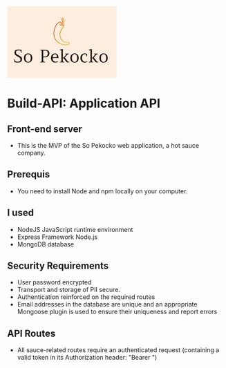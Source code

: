 ![So Pekocko Logo](./images/Pekocko.png)

# Build-API: Application API

## Front-end server

- This is the MVP of the So Pekocko web application, a hot sauce company.

## Prerequis

- You need to install Node and npm locally on your computer.

## I used

- NodeJS JavaScript runtime environment
- Express Framework Node.js
- MongoDB database

## Security Requirements

- User password encrypted
- Transport and storage of PII secure.
- Authentication reinforced on the required routes
- Email addresses in the database are unique and an appropriate Mongoose plugin is used to ensure their uniqueness and report errors

## API Routes

- All sauce-related routes require an authenticated request (containing a valid token in its Authorization header: "Bearer <token>")
